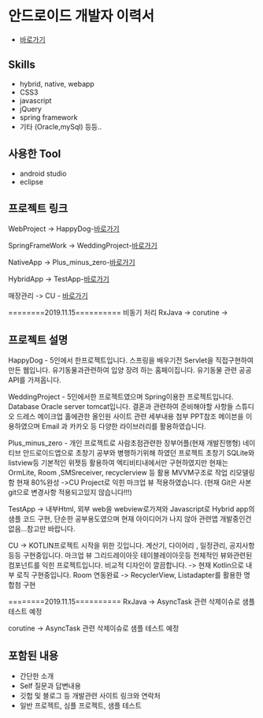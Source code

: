 # 안드로이드 개발자 이력서

- [바로가기](https://github.com/redhotsixbull/introduce)

## Skills
- hybrid, native, webapp
- CSS3
- javascript
- jQuery
- spring framework
- 기타 (Oracle,mySql) 등등..
## 사용한 Tool 
- android studio
- eclipse

## 프로젝트 링크
WebProject
-> HappyDog-[바로가기](https://github.com/redhotsixbull/happyDog)

SpringFrameWork 
-> WeddingProject-[바로가기](https://github.com/redhotsixbull/wedding)

NativeApp
-> Plus_minus_zero-[바로가기](https://github.com/redhotsixbull/selfintroduce)

HybridApp
-> TestApp-[바로가기](https://github.com/redhotsixbull/HybridAppStudy)

매장관리
-> CU - [바로가기](https://github.com/redhotsixbull/CU)

========2019.11.15==========
비동기 처리
RxJava
->
corutine
->


## 프로젝트 설명
HappyDog - 5인에서 한프로젝트입니다. 스프링을 배우기전 Servlet을 직접구현하여 만든 웹입니다. 유기동물과관련하여 입양 장려 하는 홈페이집니다. 유기동물 관련 공공API를 가져옵니다. 

WeddingProject - 5인에서한 프로젝트였으며 Spring이용한 프로젝트입니다. Database Oracle server tomcat입니다. 결혼과 관련하여 준비해야할 사항들 스튜디오 드레스 메이크업 홀에관한 올인원 사이트 관련 세부내용 첨부 PPT참조 메이븐을 이용하였으며 Email 과 카카오 등 다양한 라이브러리를 활용하였습니다. 

Plus_minus_zero - 개인 프로젝트로 사람초점관련한 장부어플(현재 개발진행형)
네이티브 안드로이드앱으로 초창기 공부와 병행하기위해 하였던 프로젝트 초창기 SQLite와 listview등 기본적인 위젯등 활용하여 엑티비티내에서만 구현하였지만 현재는
OrmLite, Room ,SMSreceiver, recyclerview 등 활용 MVVM구조로 작업 리모델링 함 현재 80%완성 
->CU Project로 익힌 마크업 뷰 적용하였습니다. 
(현재 Git은 사본 git으로 변경사항 적용되고있지 않습니다!!!)

TestApp
-> 내부Html, 외부 web을 webview로가져와 Javascript로 Hybrid app의 샘플 코드 구현, 단순한 공부용도였으며 현재 아이디어가 나지 않아 관련앱 개발중인건 없음...참고만 바랍니다.

CU
-> KOTLIN프로젝트 시작을 위한 깃입니다. 계산기, 다이어리 , 일정관리, 공지사항 등등 구현중입니다. 마크업 뷰 그리드레이아웃 테이블레이아웃등 전체적인 뷰와관련된 컴포넌트를 익힌 프로젝트입니다. 비교적 디자인이 깔끔합니다. 
-> 현재 Kotlin으로 내부 로직 구현중입니다. Room 연동완료 -> RecyclerView, Listadapter를 활용한 명합첨 구현

========2019.11.15==========
RxJava
-> AsyncTask 관련 삭제이슈로 샘플 테스트 예정

corutine
-> AsyncTask 관련 삭제이슈로 샘플 테스트 예정
## 포함된 내용
- 간단한 소개
- Self 질문과 답변내용
- 깃헙 및 블로그 등 개발관련 사이트 링크와 연락처
- 일반 프로젝트, 심플 프로젝트, 샘플 테스트


